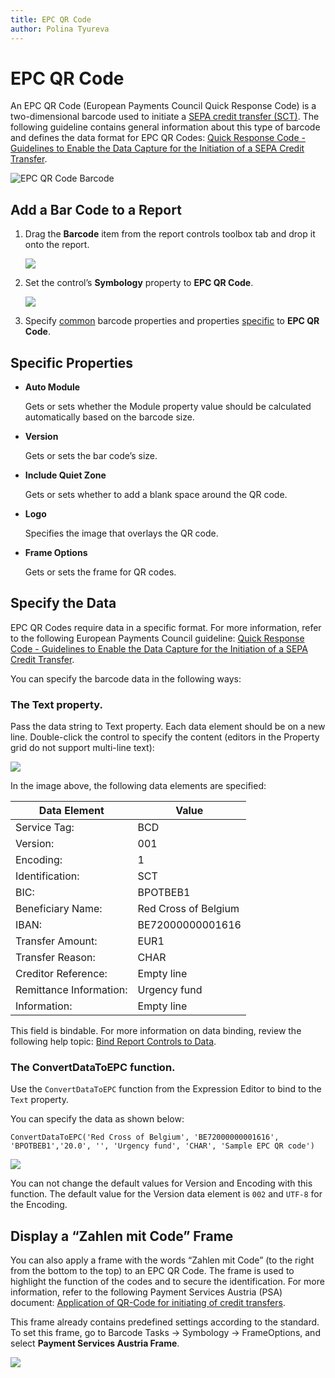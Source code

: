 ```yaml
---
title: EPC QR Code
author: Polina Tyureva
---
```

# EPC QR Code

An EPC QR Code (European Payments Council Quick Response Code) is a two-dimensional barcode used to initiate a [SEPA credit transfer (SCT)](https://www.europeanpaymentscouncil.eu/what-we-do/sepa-credit-transfer). The following guideline contains general information about this type of barcode and defines the data format for EPC QR Codes: [Quick Response Code - Guidelines to Enable the Data Capture for the Initiation of a SEPA Credit Transfer](https://www.europeanpaymentscouncil.eu/sites/default/files/kb/file/2022-09/EPC069-12%20v3.0%20Quick%20Response%20Code%20-%20Guidelines%20to%20Enable%20the%20Data%20Capture%20for%20the%20Initiation%20of%20an%20SCT_0.pdf).

![EPC QR Code Barcode](../../../../../images/barcode-epc-qr-code.png)

## Add a Bar Code to a Report

1. Drag the **Barcode** item from the report controls toolbox tab and drop it onto the report. 

    ![](../../../../../images/drag-and-drop-barcode.png)

2. Set the control’s **Symbology** property to **EPC QR Code**. 

    ![](../../../../../images/epc-qr-code-in-designer.png)

3. Specify [common](add-bar-codes-to-a-report.md) barcode properties and properties [specific](#specific-properties) to **EPC QR Code**.

## Specific Properties

- **Auto Module**

    Gets or sets whether the Module property value should be calculated automatically based on the barcode size.

- **Version**

    Gets or sets the bar code’s size.

- **Include Quiet Zone**

    Gets or sets whether to add a blank space around the QR code.

- **Logo**

    Specifies the image that overlays the QR code.

- **Frame Options**

    Gets or sets the frame for QR codes.

## Specify the Data

EPC QR Codes require data in a specific format. For more information, refer to the following European Payments Council guideline: [Quick Response Code - Guidelines to Enable the Data Capture for the Initiation of a SEPA Credit Transfer](https://www.europeanpaymentscouncil.eu/sites/default/files/kb/file/2022-09/EPC069-12%20v3.0%20Quick%20Response%20Code%20-%20Guidelines%20to%20Enable%20the%20Data%20Capture%20for%20the%20Initiation%20of%20an%20SCT_0.pdf).

You can specify the barcode data in the following ways:

### The Text property.

Pass the data string to Text property. Each data element should be on a new line. Double-click the control to specify the content (editors in the Property grid do not support multi-line text):

![](../../../../../images/epc-qr-code-data.png)

In the image above, the following data elements are specified:

| Data Element   |      Value      |
|----------|-------------|
| Service Tag:|  BCD | 
| Version:	 |    001   | 
| Encoding: | 1 |  
| Identification:|  SCT | 
| BIC:	 |   BPOTBEB1   | 
| Beneficiary Name: | Red Cross of Belgium |
| IBAN: | BE72000000001616 |
| Transfer Amount:|  EUR1 | 
| Transfer Reason:|    CHAR   | 
| Creditor Reference: | Empty line |
| Remittance Information: | Urgency fund  |
| Information: | Empty line |


This field is bindable. For more information on data binding, review the following help topic: [Bind Report Controls to Data](../bind-controls-to-data.md).

### The ConvertDataToEPC function.

Use the `ConvertDataToEPC` function from the Expression Editor to bind to the `Text` property.

You can specify the data as shown below:

```
ConvertDataToEPC('Red Cross of Belgium', 'BE72000000001616', 'BPOTBEB1','20.0', '', 'Urgency fund', 'CHAR', 'Sample EPC QR code')
```

![](../../../../../images/convert-to-epc-function.png)

You can not change the default values for Version and Encoding with this function. The default value for the Version data element is `002` and `UTF-8` for the Encoding.

## Display a “Zahlen mit Code” Frame

You can also apply a frame with the words “Zahlen mit Code” (to the right from the bottom to the top) to an EPC QR Code. The frame is used to highlight the function of the codes and to secure the identification. For more information, refer to the following Payment Services Austria (PSA) document: [Application of QR-Code for initiating of credit transfers](https://zv.psa.at/de/download/qr-code/339-qr-code-und-bcd-definition-3-en/file.html).

This frame already contains predefined settings according to the standard. To set this frame, go to Barcode Tasks → Symbology → FrameOptions, and select **Payment Services Austria Frame**.

![](../../../../../images/qr-frame-austria-design-time-options.png)
